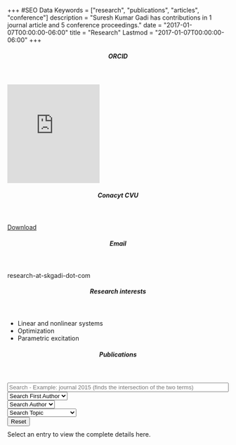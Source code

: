 +++
#SEO Data
Keywords = ["research", "publications", "articles", "conference"]
description = "Suresh Kumar Gadi has contributions in 1 journal article and 5 conference proceedings."
date = "2017-01-07T00:00:00-06:00"
title = "Research"
Lastmod = "2017-01-07T00:00:00-06:00"
+++
<div class="w3-row-padding">
<div class="w3-col m6 l6 s12  w3-margin-bottom">
	<div class="w3-container w3-hover-shadow w3-padding-0 w3-border w3-border-theme">
		<header class="w3-container w3-theme"><h5 class="w3-center">ORCID</h5></header>
		<div class="w3-container w3-center w3-margin w3-ripple"><iframe src="https://orcid.org/static/html/widget.html?orcid=0000-0001-7974-7825&t=e50db5&locale=en" frameborder="0" height="225" width="210px" vspace="0" hspace="0" marginheight="5" marginwidth="5" scrolling="no" allowtransparency="true"></iframe></div>
	</div>
</div>
<div class="w3-col m6 l6 s12  w3-margin-bottom">
	<div class="w3-container w3-hover-shadow w3-padding-0 w3-border w3-border-theme">
		<header class="w3-container w3-theme"><h5 class="w3-center">Conacyt CVU</h5></header>
		<div class="w3-container w3-center w3-margin w3-ripple"><a href="../docs/conacyt-cvu.pdf" target="_blank" class="w3-btn w3-theme w3-ripple">Download</a></div>
	</div>
</div>
<div class="w3-col m6 l6 s12  w3-margin-bottom">
	<div class="w3-container w3-hover-shadow w3-padding-0 w3-border w3-border-theme">
		<header class="w3-container w3-theme"><h5 class="w3-center">Email</h5></header>
		<div class="w3-container w3-center w3-margin w3-ripple">research-at-skgadi-dot-com</div>
	</div>
</div>
<div class="w3-col m6 l6 s12  w3-margin-bottom">
	<div class="w3-container w3-hover-shadow w3-padding-0 w3-border w3-border-theme">
		<header class="w3-container w3-theme"><h5 class="w3-center">Research interests</h5></header>
		<ul class="w3-ul w3-hoverable">
			<li>Linear and nonlinear systems</li>
			<li>Optimization</li>
			<li>Parametric excitation</li>
		</ul>
	</div>
</div>
<div class="w3-col m12 l12 s12  w3-margin-bottom">
<div class="w3-container w3-hover-shadow w3-padding-0 w3-border w3-border-theme">
<header class="w3-container w3-theme"><h5 class="w3-center">Publications</h5></header>
<div class="w3-container w3-margin">
<div class="container-fluid">
<div class="w3-row">
<div class="w3-col m12 l12 s12  w3-margin-bottom">
<input style="width: 100%;" type="text" class="bibtex_search w3-input w3-border" id="searchbar" placeholder="Search - Example: journal 2015 (finds the intersection of the two terms)"/>
</div>
<div class="w3-col m4 l3 s6  w3-margin-bottom">
<select id="authorselectfirst" class="bibtex_search bibtex_author w3-select w3-border" extra="first" search="author">
	<option value="">Search First Author</option>
</select>
</div>
<div class="w3-col m4 l3 s6  w3-margin-bottom">
<select id="authorselect" class="bibtex_search bibtex_author w3-select w3-border" search="author">
	<option value="">Search Author</option>
</select>
</div>
<div class="w3-col m4 l3 s6  w3-margin-bottom">
<select id="topicselect" class="bibtex_search w3-select w3-border" >
	<option value="">Search Topic</option>
	<!-- Add topic values here -->
	<option value="force|torque|acceleration">Mechanical</option>
	<option value="electric|electrical|electronic|electronic|capacitor|solar|power|energy|voltage|current">Electrical & electronics</option>
	<option value="control|PID|stability|analysis">Control</option>
</select>
</div>
<div class="w3-col m4 l3 s6  w3-margin-bottom">
<button type="button" class="w3-button w3-btn-block w3-white w3-border w3-border-red w3-ripple" onclick="reset()" >Reset</button>
</div>
</div>
</div>
<div class="bibtex_structure">
  <div class="group year" extra="ASC number">
  	  <!--a href="#top" style="display: inline"><em>(Top of the page)</em></a-->
  	  <div style="padding-bottom:10px;"></div>
  	  <div class="sort journal" extra="DESC string">
      	<div class="templates"></div>
      </div>
  </div>
</div>
<div id="bibtex_display">
		<div class="if bibtex_template" style="display: none;">
			<ul class="w3-ul w3-hoverable w3-margin-bottom w3-padding-0 w3-border w3-border-theme"><li>
				<span class="bibtexVar" id="bib+BIBTEXKEY+" extra="BIBTEXKEY" onclick="DisplayItem('BIBD+BIBTEXKEY+')" style="cursor: pointer;">
					<span class="if author"><span class="author"></span>.</span>
					<span class="if title">"<span class="title"></span>."</span>
					<span class="if journal">In <i><span class="journal"></span></i>.</span>
					<span class="if organization">In <i><span class="organization"></span></i>.</span>
					<span class="if year">on <span class="year"></span></span>
					<span class="if month"><span class="month"></span></span>
					<span class="if pages">(pp. <span class="pages"></span>).</span>
				</span>
				<div style="display: none;" class="bibtexVar" id="BIBD+BIBTEXKEY+" extra="BIBTEXKEY">
					<header class="w3-container w3-theme"> 
					<span onclick="document.getElementById('ArticleModal').style.display='none'" class="w3-closebtn">&times;</span>
					<h5><span class="title"></span></h5>
					</header>
					<div class="w3-container">
						<div class="if title" ><h1 style=" font-weight: normal; text-align: center; margin: 0px;"><span class="title"></span></h1></div>
						<br/>
						<div class="if author"><h4 style=" font-weight: normal; text-align: center;  margin: 0px;"><span class="author"></span></h4></div>
						<div class="if organization"><h4 style=" font-weight: normal; text-align: center; margin: 0px;"><em><span class="organization"></span></em></h4></div>
						<div class="if journal"><h4 style=" font-weight: normal; text-align: center; margin: 0px;"><em><span class="journal"></span></em></h4></div>
						<div class="if school"><h4 style=" font-weight: normal; text-align: center; margin: 0px;"><em><span class="school"></span></em></h4></div>
						<div class="if booktitle"><h4 style=" font-weight: normal; text-align: center; margin: 0px;"><em><span class="booktitle"></span></em></h4></div>
						<br/>
						<div class="if abstract"><span style=" font-weight: bold; text-align: center; margin: 0px;">Abstract:&ndash; </span><span class="abstract" style=" font-weight: normal; text-align: justify;"></span></div>
						<br/>
						<b>More information:</b>
						<table class="ContentTable">
							<TR class="if address"><TD>Address</TD><TD><span class="address"></span></TD></TR>
							<TR class="if annote"><TD>Annote</TD><TD><span class="annote"></span></TD></TR>
							<TR class="if chapter"><TD>Chapter</TD><TD><span class="chapter"></span></TD></TR>
							<TR class="if crossref"><TD>Crossref</TD><TD><span class="crossref"></span></TD></TR>
							<TR class="if doi"><TD>DOI</TD><TD><span style="cursor: pointer;" class="doi" onclick="OpenDOI(this);"></span></TD></TR>
							<TR class="if edition"><TD>Edition</TD><TD><span class="edition"></span></TD></TR>
							<TR class="if editor"><TD>Editor</TD><TD><span class="editor"></span></TD></TR>
							<TR class="if howpublished"><TD>How published</TD><TD><span class="howpublished"></span></TD></TR>
							<TR class="if institution"><TD>Institution</TD><TD><span class="institution"></span></TD></TR>
							<TR class="if isbn"><TD>ISBN</TD><TD><span class="isbn"></span></TD></TR>
							<TR class="if journal"><TD>Journal</TD><TD><span class="journal"></span></TD></TR>
							<TR class="if key"><TD>Key</TD><TD><span class="key"></span></TD></TR>
							<TR class="if month"><TD>Month</TD><TD><span class="month"></span></TD></TR>
							<TR class="if note"><TD>Note</TD><TD><span class="note"></span></TD></TR>
							<TR class="if number"><TD>Number</TD><TD><span class="number"></span></TD></TR>
							<TR class="if pages"><TD>Pages</TD><TD><span class="pages"></span></TD></TR>
							<TR class="if publisher"><TD>Publisher</TD><TD><span class="publisher"></span></TD></TR>
							<TR class="if school"><TD>School</TD><TD><span class="school"></span></TD></TR>
							<TR class="if series"><TD>Series</TD><TD><span class="series"></span></TD></TR>
							<TR class="if type"><TD>Type</TD><TD><span class="type"></span></TD></TR>
							<TR class="if url"><TD>URL</TD><TD><span style="cursor: pointer;" class="url" onclick="OpenURL(this);"></span></TD></TR>
							<TR class="if volume"><TD>Volume</TD><TD><span class="volume"></span></TD></TR>
							<TR class="if year"><TD>Year</TD><TD><span class="year"></span></TD></TR>
						</table>
						<br/>
						<div style="position: relative;">
						<pre class = "BibTeXRawCodeBlock" onclick="SelectTheText(this)" ondblclick="CopyTheText(this);"><span class="bibtexraw noread"></span></pre>
						<a class="Icon" style="display: float;position: absolute; bottom: 0px; right: 5px; font-size: 40px; cursor: pointer;" onclick="CopyThePrevText(this)">&#x2398;</a>
						</div>
					</div>
					<footer class="w3-container w3-theme">
					<span onclick="document.getElementById('ArticleModal').style.display='none'" class="w3-closebtn">Close this window</span>
					</footer>
				</div>
			</li></ul>
		</div>
</div>
<div class="w3-modal" id="ArticleModal"><div id="ArticleModalContent" class="w3-modal-content w3-animate-zoom">Select an entry to view the complete details here.</div></div>
</div>
</div></div></div>